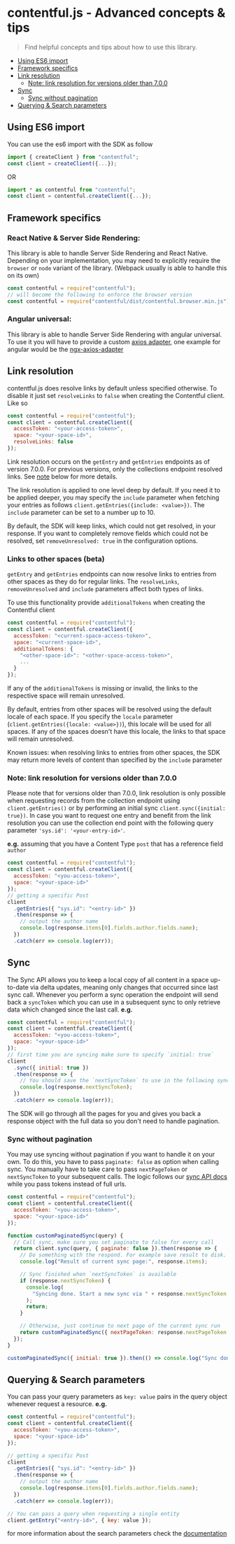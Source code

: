 # contentful.js - Advanced concepts & tips

> Find helpful concepts and tips about how to use this library.

- [Using ES6 import](#using-es6-import)
- [Framework specifics](#framework-specifics)
- [Link resolution](#link-resolution)
  - [Note: link resolution for versions older than 7.0.0](#note:-link-resolution-for-versions-older-than-7.0.0)
- [Sync](#sync)
  - [Sync without pagination](#sync-without-pagination)
- [Querying & Search parameters](#querying--search-parameters)

## Using ES6 import

You can use the es6 import with the SDK as follow

```js
import { createClient } from "contentful";
const client = createClient({...});
```

OR

```js
import * as contentful from "contentful";
const client = contentful.createClient({...});
```

## Framework specifics

### React Native & Server Side Rendering:

This library is able to handle Server Side Rendering and React Native. Depending on your implementation, you may need to explicitly require the `browser` or `node` variant of the library. (Webpack usually is able to handle this on its own)

```js
const contentful = require("contentful");
// will become the following to enforce the browser version
const contentful = require("contentful/dist/contentful.browser.min.js");
```

### Angular universal:

This library is able to handle Server Side Rendering with angular universal. To use it you will have to provide a custom [axios adapter](https://github.com/axios/axios/tree/master/lib/adapters), one example for angular would be the [ngx-axios-adapter](https://github.com/patrickhousley/ngx-axios-adapter)

## Link resolution

contentful.js does resolve links by default unless specified otherwise.
To disable it just set `resolveLinks` to `false` when creating the Contentful client. Like so

```js
const contentful = require("contentful");
const client = contentful.createClient({
  accessToken: "<your-access-token>",
  space: "<your-space-id>",
  resolveLinks: false
});
```

Link resolution occurs on the `getEntry` and `getEntries` endpoints as of version 7.0.0. For previous versions, only the collections endpoint resolved links. See [note](#note:-link-resolution-for-versions-older-than-7.0.0) below for more details.

The link resolution is applied to one level deep by default. If you need it to be applied deeper, you may specify the `include` parameter when fetching your entries as follows `client.getEntries({include: <value>})`. The `include` parameter can be set to a number up to 10.

By default, the SDK will keep links, which could not get resolved, in your response. If you want to completely remove fields which could not be resolved, set `removeUnresolved: true` in the configuration options.

### Links to other spaces (beta)

`getEntry` and `getEntries` endpoints can now resolve links to entries from other spaces as they do for regular links. The `resolveLinks`, `removeUnresolved` and `include` parameters affect both types of links.

To use this functionality provide `additionalTokens` when creating the Contentful client
```js
const contentful = require("contentful");
const client = contentful.createClient({
  accessToken: "<current-space-access-token>",
  space: "<current-space-id>",
  additionalTokens: {
    "<other-space-id>": "<other-space-access-token>",
    ...
  }
});
```

If any of the `additionalTokens` is missing or invalid, the links to the respective space will remain unresolved.

By default, entries from other spaces will be resolved using the default locale of each space. If you specify the `locale` parameter (`client.getEntries({locale: <value>})`), this locale will be used for all spaces. If any of the spaces doesn't have this locale, the links to that space will remain unresolved.

Known issues: when resolving links to entries from other spaces, the SDK may return more levels of content than specified by the `include` parameter 

### Note: link resolution for versions older than 7.0.0

Please note that for versions older than 7.0.0, link resolution is only possible when requesting records from the collection endpoint using `client.getEntries()` or by performing an initial sync `client.sync({initial: true})`. In case you want to request one entry and benefit from the link resolution you can use the collection end point with the following query parameter `'sys.id': '<your-entry-id>'`.

**e.g.** assuming that you have a Content Type `post` that has a reference field `author`

```js
const contentful = require("contentful");
const client = contentful.createClient({
  accessToken: "<you-access-token>",
  space: "<your-space-id>"
});
// getting a specific Post
client
  .getEntries({ "sys.id": "<entry-id>" })
  .then(response => {
    // output the author name
    console.log(response.items[0].fields.author.fields.name);
  })
  .catch(err => console.log(err));
```


## Sync

The Sync API allows you to keep a local copy of all content in a space up-to-date via delta updates, meaning only changes that occurred since last sync call.
Whenever you perform a sync operation the endpoint will send back a `syncToken` which you can use in a subsequent sync to only retrieve data which changed since the last call.
**e.g.**

```js
const contentful = require("contentful");
const client = contentful.createClient({
  accessToken: "<you-access-token>",
  space: "<your-space-id>"
});
// first time you are syncing make sure to specify `initial: true`
client
  .sync({ initial: true })
  .then(response => {
    // You should save the `nextSyncToken` to use in the following sync
    console.log(response.nextSyncToken);
  })
  .catch(err => console.log(err));
```

The SDK will go through all the pages for you and gives you back a response object with the full data so you don't need to handle pagination.

### Sync without pagination

You may use syncing without pagination if you want to handle it on your own. To do this, you have to pass `paginate: false` as option when calling sync. You manually have to take care to pass `nextPageToken` or `nextSyncToken` to your subsequent calls. The logic follows our [sync API docs](https://www.contentful.com/developers/docs/references/content-delivery-api/#/reference/synchronization/pagination-and-subsequent-syncs) while you pass tokens instead of full urls.

```js
const contentful = require("contentful");
const client = contentful.createClient({
  accessToken: "<you-access-token>",
  space: "<your-space-id>"
});

function customPaginatedSync(query) {
  // Call sync, make sure you set paginate to false for every call
  return client.sync(query, { paginate: false }).then(response => {
    // Do something with the respond. For example save result to disk.
    console.log("Result of current sync page:", response.items);

    // Sync finished when `nextSyncToken` is available
    if (response.nextSyncToken) {
      console.log(
        "Syncing done. Start a new sync via " + response.nextSyncToken
      );
      return;
    }

    // Otherwise, just continue to next page of the current sync run
    return customPaginatedSync({ nextPageToken: response.nextPageToken });
  });
}

customPaginatedSync({ initial: true }).then(() => console.log("Sync done"));
```

## Querying & Search parameters

You can pass your query parameters as `key: value` pairs in the query object whenever request a resource.
**e.g.**

```js
const contentful = require("contentful");
const client = contentful.createClient({
  accessToken: "<you-access-token>",
  space: "<your-space-id>"
});

// getting a specific Post
client
  .getEntries({ "sys.id": "<entry-id>" })
  .then(response => {
    // output the author name
    console.log(response.items[0].fields.author.fields.name);
  })
  .catch(err => console.log(err));

// You can pass a query when requesting a single entity
client.getEntry("<entry-id>", { key: value });
```

for more information about the search parameters check the [documentation](https://www.contentful.com/developers/docs/references/content-delivery-api/#/reference/search-parameters)
